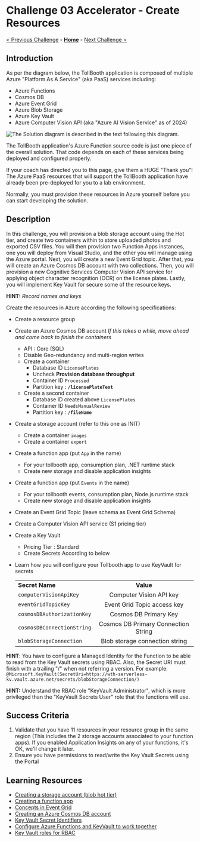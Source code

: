 # Challenge 03 Accelerator - Create Resources

[< Previous Challenge](./Challenge-02.md) - **[Home](../README.md)** - [Next Challenge >](./Challenge-04.md)

## Introduction

As per the diagram below, the TollBooth application is composed of multiple Azure "Platform As A Service" (aka PaaS) services including:
- Azure Functions
- Cosmos DB
- Azure Event Grid
- Azure Blob Storage
- Azure Key Vault
- Azure Computer Vision API (aka "Azure AI Vision Service" as of 2024)

![The Solution diagram is described in the text following this diagram.](../images/preferred-solution.png 'Solution diagram')

The TollBooth application's Azure Function source code is just one piece of the overall solution. That code depends on each of these services being deployed and configured properly.

If your coach has directed you to this page, give them a HUGE "Thank you"!  The Azure PaaS resources that will support the TollBooth application have already been pre-deployed for you to a lab environment.

Normally, you must provision these resources in Azure yourself before you can start developing the solution. 

## Description

In this challenge, you will provision a blob storage account using the Hot tier, and create two containers within to store uploaded photos and exported CSV files. You will then provision two Function Apps instances, one you will deploy from Visual Studio, and the other you will manage using the Azure portal. Next, you will create a new Event Grid topic. After that, you will create an Azure Cosmos DB account with two collections. Then, you will provision a new Cognitive Services Computer Vision API service for applying object character recognition (OCR) on the license plates.  Lastly, you will implement Key Vault for secure some of the resource keys.

**HINT:** _Record names and keys_

Create the resources in Azure according the following specifications:

- Create a resource group
- Create an Azure Cosmos DB account
*If this takes a while, move ahead and come back to finish the containers*
    * API : Core (SQL)
    * Disable Geo-redundancy and multi-region writes
    * Create a container
      * Database ID `LicensePlates`
      * Uncheck **Provision database throughput**
      * Container ID `Processed`
      * Partition key : **`/licensePlateText`**
    * Create a second container
      * Database ID created above `LicensePlates`
      * Container ID `NeedsManualReview`
      * Partition key : **`/fileName`**
- Create a storage account (refer to this one as INIT)
    * Create a container `images`
    * Create a container `export`
- Create a function app (put `App` in the name)
    * For your tollbooth app, consumption plan, .NET runtime stack
    * Create new storage and disable application insights
- Create a function app (put `Events` in the name)
    * For your tollbooth events, consumption plan, Node.js runtime stack
    * Create new storage and disable application insights
- Create an Event Grid Topic (leave schema as Event Grid Schema)
- Create a Computer Vision API service (S1 pricing tier)
- Create a Key Vault
    * Pricing Tier : Standard
    * Create Secrets According to below
- Learn how you will configure your Tollbooth app to use KeyVault for secrets

    |                          |                                                                                                                                                             |
    | ------------------------ | :---------------------------------------------------------------------------------------------------------------------------------------------------------: |
    | **Secret Name**      |                                                                          **Value**                                                                          |
    | `computerVisionApiKey`     |                                                                   Computer Vision API key                                                                   |
    | `eventGridTopicKey`        |                                                                 Event Grid Topic access key                                                                 |
    | `cosmosDBAuthorizationKey` |                                                                    Cosmos DB Primary Key                                                                    |
    | `cosmosDBConnectionString` |                                                                    Cosmos DB Primary Connection String                                                                 |
    | `blobStorageConnection`    |                                                               Blob storage connection string                                                                |

**HINT**: You have to configure a Managed Identity for the Function to be able to read from the Key Vault secrets using RBAC. Also, the Secret URI must finish with a trailing "/" when not referring a version. For example: `@Microsoft.KeyVault(SecretUri=https://wth-serverless-kv.vault.azure.net/secrets/blobStorageConnection/)`

**HINT:** Understand the RBAC role "KeyVault Administrator", which is more privileged than the "KeyVault Secrets User" role that the functions will use.


## Success Criteria

1. Validate that you have 11 resources in your resource group in the same region (This includes the 2 storage accounts associated to your function apps). If you enabled Application Insights on any of your functions, it's OK, we'll change it later.
2. Ensure you have permissions to read/write the Key Vault Secrets using the Portal

## Learning Resources

- [Creating a storage account (blob hot tier)](https://docs.microsoft.com/azure/storage/common/storage-create-storage-account?toc=%2fazure%2fstorage%2fblobs%2ftoc.json%23create-a-storage-account)
- [Creating a function app](https://docs.microsoft.com/azure/azure-functions/functions-create-function-app-portal)
- [Concepts in Event Grid](https://docs.microsoft.com/azure/event-grid/concepts)
- [Creating an Azure Cosmos DB account](https://docs.microsoft.com/azure/cosmos-db/manage-account)
- [Key Vault Secret Identifiers](https://docs.microsoft.com/azure/key-vault/about-keys-secrets-and-certificates)
- [Configure Azure Functions and KeyVault to work together](https://docs.microsoft.com/azure/app-service/app-service-key-vault-references?tabs=azure-cli#granting-your-app-access-to-key-vault)
- [Key Vault roles for RBAC](https://learn.microsoft.com/en-us/azure/key-vault/general/rbac-guide?tabs=azure-cli#azure-built-in-roles-for-key-vault-data-plane-operations)
